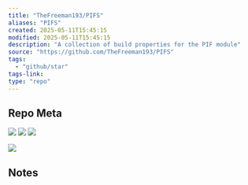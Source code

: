 ```yaml
---
title: "TheFreeman193/PIFS"
aliases: "PIFS"
created: 2025-05-11T15:45:15
modified: 2025-05-11T15:45:15
description: "A collection of build properties for the PIF module"
source: "https://github.com/TheFreeman193/PIFS"
tags:
  - "github/star"
tags-link:
type: "repo"
---
```

## Repo Meta

![](https://img.shields.io/github/stars/TheFreeman193/PIFS?style=for-the-badge&label=stars) ![](https://img.shields.io/github/repo-size/TheFreeman193/PIFS?style=for-the-badge&label=size) ![](https://img.shields.io/github/created-at/TheFreeman193/PIFS?style=for-the-badge&label=since)

[![](https://github-readme-stats.vercel.app/api/pin/?username=TheFreeman193&repo=PIFS&bg_color=00000000)](https://github.com/TheFreeman193/PIFS)

## Notes

